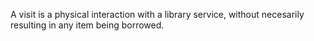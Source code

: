 A visit is a physical interaction with a library service, without necesarily resulting in any item being borrowed.

